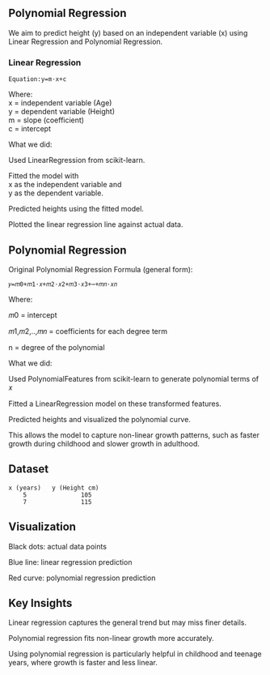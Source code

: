 ## Polynomial Regression
We aim to predict height (y) based on an independent variable (x) using Linear Regression and Polynomial Regression.

### Linear Regression

    Equation:y=m⋅x+c

Where:  
x = independent variable (Age)    
y = dependent variable (Height)     
m = slope (coefficient)  
c = intercept

What we did:

Used LinearRegression from scikit-learn.

Fitted the model with    
x as the independent variable and   
y as the dependent variable.

Predicted heights using the fitted model.

Plotted the linear regression line against actual data.
## Polynomial Regression

Original Polynomial Regression Formula (general form):

    𝑦=𝑚0+𝑚1⋅𝑥+𝑚2⋅𝑥2+𝑚3⋅𝑥3+⋯+𝑚𝑛⋅𝑥𝑛

Where:

𝑚0 = intercept

𝑚1,𝑚2,..,𝑚𝑛 = coefficients for each degree term

n = degree of the polynomial

What we did:

Used PolynomialFeatures from scikit-learn to generate polynomial terms of 𝑥



Fitted a LinearRegression model on these transformed features.

Predicted heights and visualized the polynomial curve.

This allows the model to capture non-linear growth patterns, such as faster growth during childhood and slower growth in adulthood.

## Dataset
    x (years)	y (Height cm)   
        5	            105
        7	            115

## Visualization

Black dots: actual data points

Blue line: linear regression prediction

Red curve: polynomial regression prediction

## Key Insights

Linear regression captures the general trend but may miss finer details.

Polynomial regression fits non-linear growth more accurately.

Using polynomial regression is particularly helpful in childhood and teenage years, where growth is faster and less linear.
